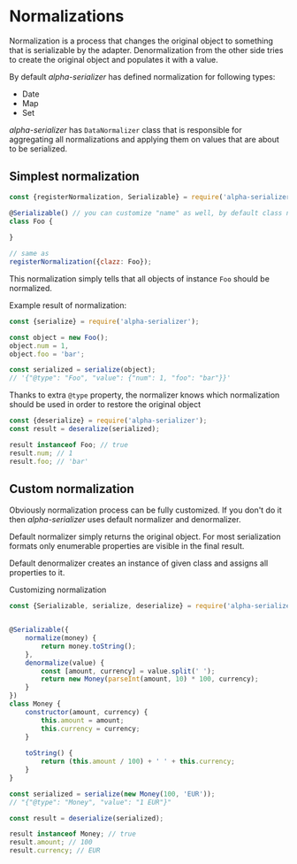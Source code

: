 # Normalizations

Normalization is a process that changes the original object to something that is serializable by the adapter.
Denormalization from the other side tries to create the original object and populates it with a value.

By default _alpha-serializer_ has defined normalization for following types:
- Date
- Map
- Set

_alpha-serializer_ has `DataNormalizer` class that is responsible for aggregating all normalizations and applying them on values that are about to be serialized.

## Simplest normalization
```javascript
const {registerNormalization, Serializable} = require('alpha-serializer');

@Serializable() // you can customize "name" as well, by default class name is used
class Foo {
    
}

// same as 
registerNormalization({clazz: Foo});
```

This normalization simply tells that all objects of instance `Foo` should be normalized.

Example result of normalization:
```javascript
const {serialize} = require('alpha-serializer');

const object = new Foo();
object.num = 1,
object.foo = 'bar';

const serialized = serialize(object);
// '{"@type": "Foo", "value": {"num": 1, "foo": "bar"}}'
```

Thanks to extra `@type` property, the normalizer knows which normalization should be used in order to restore the original object
```javascript
const {deserialize} = require('alpha-serializer');
const result = deseralize(serialized);

result instanceof Foo; // true
result.num; // 1
result.foo; // 'bar'
```

## Custom normalization

Obviously normalization process can be fully customized. If you don't do it then _alpha-serializer_ uses default normalizer and denormalizer.

Default normalizer simply returns the original object. For most serialization formats only enumerable properties are visible in the final result.

Default denormalizer creates an instance of given class and assigns all properties to it.

Customizing normalization
```javascript
const {Serializable, serialize, deserialize} = require('alpha-serializer');


@Serializable({
    normalize(money) {
        return money.toString();
    },
    denormalize(value) {
        const [amount, currency] = value.split(' ');
        return new Money(parseInt(amount, 10) * 100, currency);
    }
})
class Money {
    constructor(amount, currency) {
        this.amount = amount;
        this.currency = currency;
    }
    
    toString() {
        return (this.amount / 100) + ' ' + this.currency;
    }
}

const serialized = serialize(new Money(100, 'EUR'));
// "{"@type": "Money", "value": "1 EUR"}"

const result = deserialize(serialized);

result instanceof Money; // true
result.amount; // 100
result.currency; // EUR
```